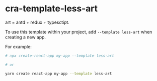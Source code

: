# cra-template-less-art

art = antd + redux + typesctipt.

To use this template within your project, add `--template less-art` when creating a new app.

For example:

```sh
# npx create-react-app my-app --template less-art

# or

yarn create react-app my-app --template less-art
```